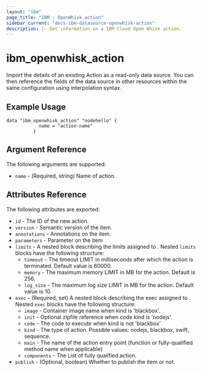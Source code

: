 ```yaml
---
layout: "ibm"
page_title: "IBM : OpenWhisk_action"
sidebar_current: "docs-ibm-datasource-openwhisk-action"
description: |- Get information on a IBM Cloud Open Whisk action.
---
```


# ibm\_openwhisk_action

Import the details of an existing Action as a read-only data source. You can then reference the fields of the data source in other resources within the same configuration using interpolation syntax.

## Example Usage

```hcl
data "ibm_openwhisk_action" "nodehello" {
			name = "action-name"		  
		  }
```

## Argument Reference

The following arguments are supported:

* `name` - (Required, string) Name of action.

## Attributes Reference

The following attributes are exported:

* `id` - The ID of the new action.
* `version` - Semantic version of the item.
* `annotations` -  Annotations on the item.
* `parameters` - Parameter on the item
* `limits` - A nested block describing the limits assigned to . Nested `limits` blocks have the following structure:
    * `timeout` -  The timeout LIMIT in milliseconds after which the action is terminated. Default value is 60000.
    * `memory` -  The maximum memory LIMIT in MB for the action. Default is 256.
    * `log_size` - The maximum log size LIMIT in MB for the action. Default value is 10.
* `exec` - (Required, set) A nested block describing the exec assigned to . Nested `exec` blocks have the following structure:
    * `image` -  Container image name when kind is 'blackbox'.
    * `init` -  Optional zipfile reference when code kind is 'nodejs'.
    * `code` - The code to execute when kind is not 'blackbox'
    * `kind` -  The type of action. Possible values: nodejs, blackbox, swift, sequence.
    * `main` -  The name of the action entry point (function or fully-qualified method name when applicable)
    * `components` - The List of fully qualified action.
* `publish` - (Optional, boolean) Whether to publish the item or not.
